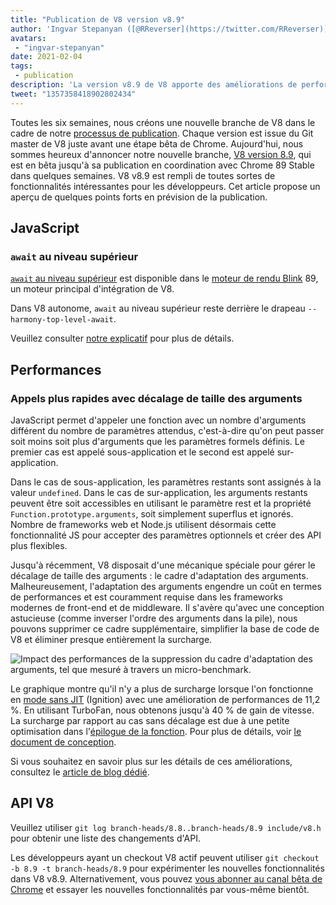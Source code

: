 ```yaml
---
title: "Publication de V8 version v8.9"
author: 'Ingvar Stepanyan ([@RReverser](https://twitter.com/RReverser)), en attente d'un appel'
avatars:
 - "ingvar-stepanyan"
date: 2021-02-04
tags:
 - publication
description: 'La version v8.9 de V8 apporte des améliorations de performances pour les appels avec un décalage de taille d'arguments.'
tweet: "1357358418902802434"
---
```

Toutes les six semaines, nous créons une nouvelle branche de V8 dans le cadre de notre [processus de publication](https://v8.dev/docs/release-process). Chaque version est issue du Git master de V8 juste avant une étape bêta de Chrome. Aujourd'hui, nous sommes heureux d'annoncer notre nouvelle branche, [V8 version 8.9](https://chromium.googlesource.com/v8/v8.git/+log/branch-heads/8.9), qui est en bêta jusqu'à sa publication en coordination avec Chrome 89 Stable dans quelques semaines. V8 v8.9 est rempli de toutes sortes de fonctionnalités intéressantes pour les développeurs. Cet article propose un aperçu de quelques points forts en prévision de la publication.

<!--truncate-->
## JavaScript

### `await` au niveau supérieur

[`await` au niveau supérieur](https://v8.dev/features/top-level-await) est disponible dans le [moteur de rendu Blink](https://www.chromium.org/blink) 89, un moteur principal d'intégration de V8.

Dans V8 autonome, `await` au niveau supérieur reste derrière le drapeau `--harmony-top-level-await`.

Veuillez consulter [notre explicatif](https://v8.dev/features/top-level-await) pour plus de détails.

## Performances

### Appels plus rapides avec décalage de taille des arguments

JavaScript permet d'appeler une fonction avec un nombre d'arguments différent du nombre de paramètres attendus, c'est-à-dire qu'on peut passer soit moins soit plus d'arguments que les paramètres formels définis. Le premier cas est appelé sous-application et le second est appelé sur-application.

Dans le cas de sous-application, les paramètres restants sont assignés à la valeur `undefined`. Dans le cas de sur-application, les arguments restants peuvent être soit accessibles en utilisant le paramètre rest et la propriété `Function.prototype.arguments`, soit simplement superflus et ignorés. Nombre de frameworks web et Node.js utilisent désormais cette fonctionnalité JS pour accepter des paramètres optionnels et créer des API plus flexibles.

Jusqu'à récemment, V8 disposait d'une mécanique spéciale pour gérer le décalage de taille des arguments : le cadre d'adaptation des arguments. Malheureusement, l'adaptation des arguments engendre un coût en termes de performances et est couramment requise dans les frameworks modernes de front-end et de middleware. Il s'avère qu'avec une conception astucieuse (comme inverser l'ordre des arguments dans la pile), nous pouvons supprimer ce cadre supplémentaire, simplifier la base de code de V8 et éliminer presque entièrement la surcharge.

![Impact des performances de la suppression du cadre d'adaptation des arguments, tel que mesuré à travers un micro-benchmark.](/_img/v8-release-89/perf.svg)

Le graphique montre qu'il n'y a plus de surcharge lorsque l'on fonctionne en [mode sans JIT](https://v8.dev/blog/jitless) (Ignition) avec une amélioration de performances de 11,2 %. En utilisant TurboFan, nous obtenons jusqu'à 40 % de gain de vitesse. La surcharge par rapport au cas sans décalage est due à une petite optimisation dans l'[épilogue de la fonction](https://source.chromium.org/chromium/chromium/src/+/master:v8/src/compiler/backend/x64/code-generator-x64.cc;l=4905;drc=5056f555010448570f7722708aafa4e55e1ad052). Pour plus de détails, voir [le document de conception](https://docs.google.com/document/d/15SQV4xOhD3K0omGJKM-Nn8QEaskH7Ir1VYJb9_5SjuM/edit).

Si vous souhaitez en savoir plus sur les détails de ces améliorations, consultez le [article de blog dédié](https://v8.dev/blog/adaptor-frame).

## API V8

Veuillez utiliser `git log branch-heads/8.8..branch-heads/8.9 include/v8.h` pour obtenir une liste des changements d'API.

Les développeurs ayant un checkout V8 actif peuvent utiliser `git checkout -b 8.9 -t branch-heads/8.9` pour expérimenter les nouvelles fonctionnalités dans V8 v8.9. Alternativement, vous pouvez [vous abonner au canal bêta de Chrome](https://www.google.com/chrome/browser/beta.html) et essayer les nouvelles fonctionnalités par vous-même bientôt.
